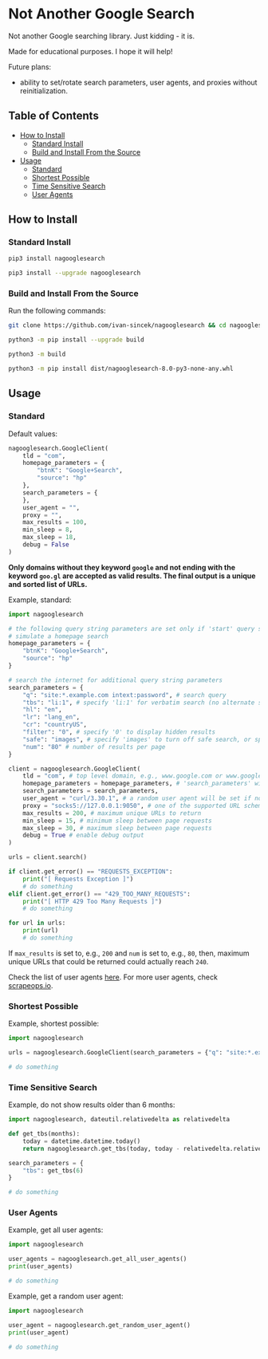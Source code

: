 # Not Another Google Search

Not another Google searching library. Just kidding - it is.

Made for educational purposes. I hope it will help!

Future plans:

* ability to set/rotate search parameters, user agents, and proxies without reinitialization.

## Table of Contents

* [How to Install](#how-to-install)
	* [Standard Install](#standard-install)
	* [Build and Install From the Source](#build-and-install-from-the-source)
* [Usage](#usage)
	* [Standard](#standard)
	* [Shortest Possible](#shortest-possible)
	* [Time Sensitive Search](#time-sensitive-search)
	* [User Agents](#user-agents)

## How to Install

### Standard Install

```bash
pip3 install nagooglesearch

pip3 install --upgrade nagooglesearch
```

### Build and Install From the Source

Run the following commands:

```bash
git clone https://github.com/ivan-sincek/nagooglesearch && cd nagooglesearch

python3 -m pip install --upgrade build

python3 -m build

python3 -m pip install dist/nagooglesearch-8.0-py3-none-any.whl
```

## Usage

### Standard

Default values:

```python
nagooglesearch.GoogleClient(
	tld = "com",
	homepage_parameters = {
		"btnK": "Google+Search",
		"source": "hp"
	},
	search_parameters = {
	},
	user_agent = "",
	proxy = "",
	max_results = 100,
	min_sleep = 8,
	max_sleep = 18,
	debug = False
)
```

**Only domains without they keyword `google` and not ending with the keyword `goo.gl` are accepted as valid results. The final output is a unique and sorted list of URLs.**

Example, standard:

```python
import nagooglesearch

# the following query string parameters are set only if 'start' query string parameter is not set or is equal to zero
# simulate a homepage search
homepage_parameters = {
	"btnK": "Google+Search",
	"source": "hp"
}

# search the internet for additional query string parameters
search_parameters = {
	"q": "site:*.example.com intext:password", # search query
	"tbs": "li:1", # specify 'li:1' for verbatim search (no alternate spellings, etc.)
	"hl": "en",
	"lr": "lang_en",
	"cr": "countryUS",
	"filter": "0", # specify '0' to display hidden results
	"safe": "images", # specify 'images' to turn off safe search, or specify 'active' to turn on safe search
	"num": "80" # number of results per page
}

client = nagooglesearch.GoogleClient(
	tld = "com", # top level domain, e.g., www.google.com or www.google.hr
	homepage_parameters = homepage_parameters, # 'search_parameters' will override 'homepage_parameters'
	search_parameters = search_parameters,
	user_agent = "curl/3.30.1", # a random user agent will be set if none is provided
	proxy = "socks5://127.0.0.1:9050", # one of the supported URL schemes are 'http[s]', 'socks4[h]', and 'socks5[h]'
	max_results = 200, # maximum unique URLs to return
	min_sleep = 15, # minimum sleep between page requests
	max_sleep = 30, # maximum sleep between page requests
	debug = True # enable debug output
)

urls = client.search()

if client.get_error() == "REQUESTS_EXCEPTION":
	print("[ Requests Exception ]")
	# do something
elif client.get_error() == "429_TOO_MANY_REQUESTS":
	print("[ HTTP 429 Too Many Requests ]")
	# do something

for url in urls:
	print(url)
	# do something
```

If `max_results` is set to, e.g., `200` and `num` is set to, e.g., `80`, then, maximum unique URLs that could be returned could actually reach `240`.

Check the list of user agents [here](https://github.com/ivan-sincek/bot-safe-agents/blob/main/src/bot_safe_agents/user_agents.txt). For more user agents, check [scrapeops.io](https://scrapeops.io).

### Shortest Possible

Example, shortest possible:

```python
import nagooglesearch

urls = nagooglesearch.GoogleClient(search_parameters = {"q": "site:*.example.com intext:password"}).search()

# do something
```

### Time Sensitive Search

Example, do not show results older than 6 months:

```python
import nagooglesearch, dateutil.relativedelta as relativedelta

def get_tbs(months):
	today = datetime.datetime.today()
	return nagooglesearch.get_tbs(today, today - relativedelta.relativedelta(months = months))

search_parameters = {
	"tbs": get_tbs(6)
}

# do something
```

### User Agents

Example, get all user agents:

```python
import nagooglesearch

user_agents = nagooglesearch.get_all_user_agents()
print(user_agents)

# do something
```

Example, get a random user agent:

```python
import nagooglesearch

user_agent = nagooglesearch.get_random_user_agent()
print(user_agent)

# do something
```
